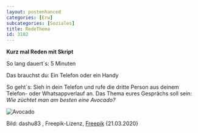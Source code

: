 ```yaml
---
layout: postenhanced
categories: [Erw]
subcategories: [Soziales]
title: RedeThema
id: 3102
---
```

**Kurz mal Reden mit Skript**

So lang dauert´s: 5 Minuten

Das brauchst du:  Ein Telefon oder ein Handy

So geht´s: Sieh in dein Telefon und rufe die dritte Person aus deinem Telefon- oder Whatsappverlauf an.
Das Thema eures Gesprächs soll sein: *Wie züchtet man am besten eine Avocado?*

![Avocado](https://image.freepik.com/fotos-kostenlos/avocado-auf-einem-dunklen-holz-hintergrund_1205-769.jpg?1)

Bild: dashu83 , Freepik-Lizenz, [Freepik](https://de.freepik.com/fotos-kostenlos/avocado-auf-einem-dunklen-holz-hintergrund_1017150.htm#page=1&query=avocado&position=1) {21.03.2020}

